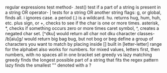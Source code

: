 regular expressions
test method- .test() test if a part of a string is present in a string
OR operator- | tests for a string OR another string
flags: g, or global, finds all. i ignores case. a period (.) is a wildcard. hu. returns hug, hum, huh, etc. plus sign, or +, checks to see if the char is one or more times. asterisk, \*, checks if something occurs zero or more times
caret symbol, ^, creates a negated char set. [^dku] would return all char not dku
character classes- /b[aiu]g/ would return big bag bug, but not bog or beg
define a group of characters you want to match by placing inside []
built in [letter-letter] range for the alphabet
also works for numbers.
for mixed values, letters first, then numbers, with no spaces all in one bracket set
greedy vs lazy matching
greedy finds the longest possible part of a string that fits the regex pattern
lazy finds the smallest ""
denoted with a ?
